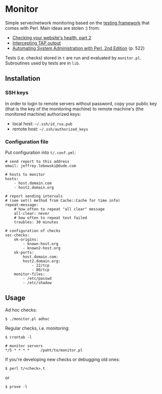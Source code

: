 # Monitor

Simple server/network monitoring based on the [testing framework](http://perldoc.perl.org/Test/More.html) that comes with Perl.
Main ideas are stolen :) from:

* [Checking your website's health, part 2](http://www.stonehenge.com/merlyn/LinuxMag/col54.html)
* [Intercepting TAP output](http://perlmonks.org/?node_id=685378)
* [Automating System Administration with Perl, 2nd Edition](http://shop.oreilly.com/product/9780596006396.do) (p. 522)

Tests (i.e. checks) stored in `t` are run and evaluated by `monitor.pl`. Subroutines used by
tests are in `lib`.

## Installation

### SSH keys

In order to login to remote servers without password, copy your public key
(that is the key of the monitoring machine) to remote machine's (the monitored
machine) authorized keys:

* local host: `~/.ssh/id_rsa.pub`
* remote host: `~/.ssh/authorized_keys`

### Configuration file

Put configuration into `t/.conf.yml`:

    # send report to this address
    email: jeffrey.lebowski@dude.com

    # hosts to monitor
    hosts:
        - host.domain.com
        - host2.domain.org

    # report sending intervals
    # (see set() method from Cache::Cache for time info)
    repeat-message:
        # how often to repeat "all clear" message
        all-clear: never
        # how often to repeat test failed
        troubles: 30 minutes

    # configuration of checks
    sec-checks:
        ok-origins:
            - known-host.org
            - known2-host.org
        ok-ports:
            host.domain.com:
            host2.domain.org:
                - 22/tcp
                - 80/tcp
        monitor-files:
            - /etc/passwd
            - /etc/shadow

## Usage

Ad hoc checks:

    $ ./monitor.pl adhoc

Regular checks, i.e. monitoring:

    $ crontab -l

    # monitor servers
    */5 * * * *     /paht/to/monitor.pl

If you're developing new checks or debugging old ones:

    $ perl t/<check>.t

or

    $ prove -l
